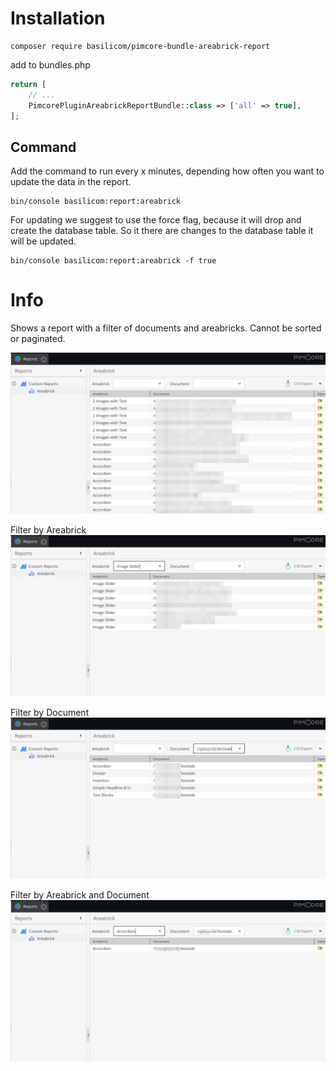 
# Installation
```
composer require basilicom/pimcore-bundle-areabrick-report
```

add to bundles.php

```php
return [
    // ...
    PimcorePluginAreabrickReportBundle::class => ['all' => true],
];
```

## Command

Add the command to run every x minutes, depending how often you want to update the data in the report.
```
bin/console basilicom:report:areabrick
```

For updating we suggest to use the force flag, because it will drop and create the database table. 
So it there are changes to the database table it will be updated.
```
bin/console basilicom:report:areabrick -f true
```

# Info

Shows a report with a filter of documents and areabricks.
Cannot be sorted or paginated.

![areabricks-report-list.png](docs/areabricks-report-list.png)

Filter by Areabrick
![areabricks-report-list-filter-areabrick.png](docs/areabricks-report-list-filter-areabrick.png)

Filter by Document
![areabricks-report-list-filter-document.png](docs/areabricks-report-list-filter-document.png)

Filter by Areabrick and Document
![areabricks-report-list-filter-both.png](docs/areabricks-report-list-filter-both.png)
